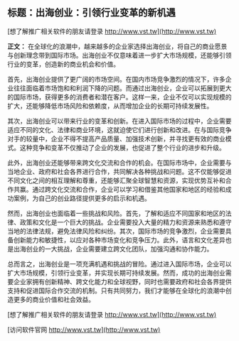 ## **标题：出海创业：引领行业变革的新机遇**

[想了解推广相关软件的朋友请登录 http://www.vst.tw](http://www.vst.tw)

**正文：**
在全球化的浪潮中，越来越多的企业家选择出海创业，将自己的商业愿景与创新理念带到国际市场。出海创业不仅意味着进一步扩大市场规模，还能够引领行业的变革，创造新的商业机会和价值。

首先，出海创业提供了更广阔的市场空间。在国内市场竞争激烈的情况下，许多企业往往面临着市场饱和和利润下降的问题。而通过出海创业，企业可以拓展到更大的国际市场，获得更多的消费者和潜在客户。这样一来，企业不仅可以实现规模的扩大，还能够降低市场风险和依赖度，从而增加企业的长期可持续发展性。

其次，出海创业可以带来行业的变革和创新。在进入国际市场的过程中，企业需要适应不同的文化、法律和商业环境，这就迫使它们进行创新和改进。在与国际竞争对手的较量中，企业不得不提高产品质量、加强技术创新，并寻找更有效的商业模式。这种竞争和变革不仅推动了企业的发展，也促进了整个行业的进步和升级。

此外，出海创业还能够带来跨文化交流和合作的机会。在国际市场中，企业需要与当地企业、政府和社会各界进行合作，共同解决各种挑战和问题。这不仅能够促进不同文化之间的相互理解和尊重，还能够汇聚全球智慧和资源，实现优势互补和合作共赢。通过跨文化交流和合作，企业可以学习和借鉴其他国家和地区的经验和成功案例，为自己的创业路径提供更多的启示和机遇。

然而，出海创业也面临着一些挑战和风险。首先，了解和适应不同国家和地区的法律、政策和文化是一个巨大的挑战。企业需要投入大量的精力和资源来熟悉和遵守当地的法律法规，避免法律风险和纠纷。其次，国际市场的竞争激烈，企业需要具备创新能力和敏捷性，以应对各种市场变化和竞争压力。此外，语言和文化差异也是出海创业的一大挑战，企业需要建立跨文化团队，加强沟通和协作能力。

总而言之，出海创业是一项充满机遇和挑战的冒险。通过进入国际市场，企业可以扩大市场规模，引领行业变革，并实现长期可持续发展。然而，成功的出海创业需要企业家拥有创新精神、跨文化能力和全球视野，同时也需要政府和社会各界提供支持和促进国际合作交流的机制。只有共同努力，我们才能够在全球化的浪潮中创造更多的商业价值和社会效益。

[想了解推广相关软件的朋友请登录 http://www.vst.tw](http://www.vst.tw)


[访问软件官网 http://www.vst.tw](http://www.vst.tw)
